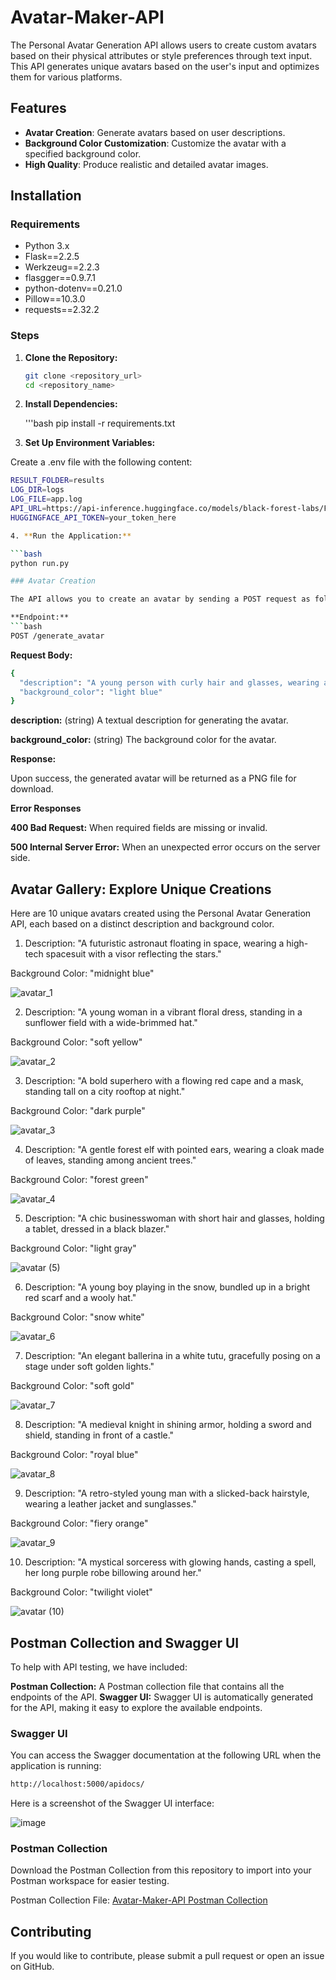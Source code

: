 # Avatar-Maker-API

The Personal Avatar Generation API allows users to create custom avatars based on their physical attributes or style preferences through text input. This API generates unique avatars based on the user's input and optimizes them for various platforms.

## Features

- **Avatar Creation**: Generate avatars based on user descriptions.
- **Background Color Customization**: Customize the avatar with a specified background color.
- **High Quality**: Produce realistic and detailed avatar images.

## Installation

### Requirements

- Python 3.x
- Flask==2.2.5
- Werkzeug==2.2.3
- flasgger==0.9.7.1
- python-dotenv==0.21.0
- Pillow==10.3.0
- requests==2.32.2

### Steps

1. **Clone the Repository:**

   ```bash
   git clone <repository_url>
   cd <repository_name>

2. **Install Dependencies:**

   '''bash
   pip install -r requirements.txt

3. **Set Up Environment Variables:**

Create a .env file with the following content:

   ```bash
   RESULT_FOLDER=results
   LOG_DIR=logs
   LOG_FILE=app.log
   API_URL=https://api-inference.huggingface.co/models/black-forest-labs/FLUX.1-dev
   HUGGINGFACE_API_TOKEN=your_token_here

4. **Run the Application:**

   ```bash
   python run.py

### Avatar Creation

The API allows you to create an avatar by sending a POST request as follows:

**Endpoint:**
   ```bash
   POST /generate_avatar
   ```

**Request Body:**
   ```bash
   {
     "description": "A young person with curly hair and glasses, wearing a blue jacket.",
     "background_color": "light blue"
   }
   ```

**description:** (string) A textual description for generating the avatar.

**background_color:** (string) The background color for the avatar.

**Response:**

Upon success, the generated avatar will be returned as a PNG file for download.

**Error Responses**

**400 Bad Request:** When required fields are missing or invalid.

**500 Internal Server Error:** When an unexpected error occurs on the server side.

## Avatar Gallery: Explore Unique Creations

Here are 10 unique avatars created using the Personal Avatar Generation API, each based on a distinct description and background color.

1. Description: "A futuristic astronaut floating in space, wearing a high-tech spacesuit with a visor reflecting the stars."

Background Color: "midnight blue"

![avatar_1](https://github.com/user-attachments/assets/be6d73e3-270a-46a7-b846-b5f47a32d290)



2. Description: "A young woman in a vibrant floral dress, standing in a sunflower field with a wide-brimmed hat."

Background Color: "soft yellow"

![avatar_2](https://github.com/user-attachments/assets/2fed81e0-2bf7-4c48-a693-ce7f43f37755)



3. Description: "A bold superhero with a flowing red cape and a mask, standing tall on a city rooftop at night."

Background Color: "dark purple"

![avatar_3](https://github.com/user-attachments/assets/25414605-f0a5-4389-87b2-ce2ac3dc52eb)



4. Description: "A gentle forest elf with pointed ears, wearing a cloak made of leaves, standing among ancient trees."

Background Color: "forest green"

![avatar_4](https://github.com/user-attachments/assets/8cd452cb-a24b-4fab-bede-24953755b061)



5. Description: "A chic businesswoman with short hair and glasses, holding a tablet, dressed in a black blazer."

Background Color: "light gray"

![avatar (5)](https://github.com/user-attachments/assets/977dc4fe-cf62-4811-be56-c5a75968c13b)



6. Description: "A young boy playing in the snow, bundled up in a bright red scarf and a wooly hat."

Background Color: "snow white"

![avatar_6](https://github.com/user-attachments/assets/3ff60b18-444b-4bc6-8845-3c3cd1aeb542)



7. Description: "An elegant ballerina in a white tutu, gracefully posing on a stage under soft golden lights."

Background Color: "soft gold"

![avatar_7](https://github.com/user-attachments/assets/cd22504c-4ea4-4e8d-bb2c-eeeefa5c7568)



8. Description: "A medieval knight in shining armor, holding a sword and shield, standing in front of a castle."

Background Color: "royal blue"

![avatar_8](https://github.com/user-attachments/assets/c79047af-8d84-46ae-9ef6-1dc44582e6ef)



9. Description: "A retro-styled young man with a slicked-back hairstyle, wearing a leather jacket and sunglasses."

Background Color: "fiery orange"

![avatar_9](https://github.com/user-attachments/assets/fb026941-175e-4e6f-8336-dffcde5279e3)



10. Description: "A mystical sorceress with glowing hands, casting a spell, her long purple robe billowing around her."

Background Color: "twilight violet"

![avatar (10)](https://github.com/user-attachments/assets/7a280338-0ece-4717-b4eb-e30577348ffe)

## Postman Collection and Swagger UI

To help with API testing, we have included:

**Postman Collection:** A Postman collection file that contains all the endpoints of the API.
**Swagger UI:** Swagger UI is automatically generated for the API, making it easy to explore the available endpoints.

### Swagger UI
You can access the Swagger documentation at the following URL when the application is running:

   ```bash
   http://localhost:5000/apidocs/
   ```

Here is a screenshot of the Swagger UI interface:

![image](https://github.com/user-attachments/assets/c7c0d2e7-7a7e-47e2-9c23-d49826f77a39)


### Postman Collection
Download the Postman Collection from this repository to import into your Postman workspace for easier testing.

Postman Collection File: [Avatar-Maker-API Postman Collection](postman/Avatar-Maker-API.postman_collection.json)

## Contributing
If you would like to contribute, please submit a pull request or open an issue on GitHub.
